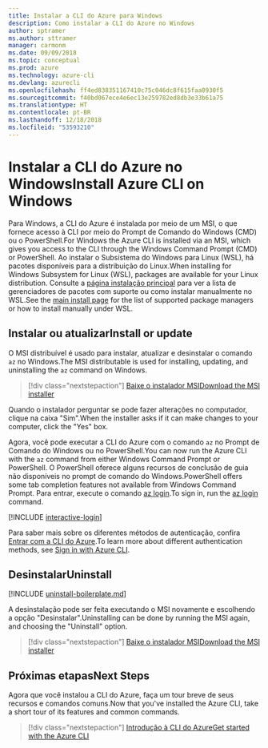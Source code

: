 ```yaml
---
title: Instalar a CLI do Azure para Windows
description: Como instalar a CLI do Azure no Windows
author: sptramer
ms.author: sttramer
manager: carmonm
ms.date: 09/09/2018
ms.topic: conceptual
ms.prod: azure
ms.technology: azure-cli
ms.devlang: azurecli
ms.openlocfilehash: ff4ed838351167410c75c046dc8f615faa0930f5
ms.sourcegitcommit: f40bd067ece4e6ec13e259782ed8db3e33b61a75
ms.translationtype: HT
ms.contentlocale: pt-BR
ms.lasthandoff: 12/18/2018
ms.locfileid: "53593210"
---
```

# <a name="install-azure-cli-on-windows"></a><span data-ttu-id="d6a11-103">Instalar a CLI do Azure no Windows</span><span class="sxs-lookup"><span data-stu-id="d6a11-103">Install Azure CLI on Windows</span></span>

<span data-ttu-id="d6a11-104">Para Windows, a CLI do Azure é instalada por meio de um MSI, o que fornece acesso à CLI por meio do Prompt de Comando do Windows (CMD) ou o PowerShell.</span><span class="sxs-lookup"><span data-stu-id="d6a11-104">For Windows the Azure CLI is installed via an MSI, which gives you access to the CLI through the Windows Command Prompt (CMD) or PowerShell.</span></span>
<span data-ttu-id="d6a11-105">Ao instalar o Subsistema do Windows para Linux (WSL), há pacotes disponíveis para a distribuição do Linux.</span><span class="sxs-lookup"><span data-stu-id="d6a11-105">When installing for Windows Subsystem for Linux (WSL), packages are available for your Linux distribution.</span></span> <span data-ttu-id="d6a11-106">Consulte a [página instalação principal](install-azure-cli.md) para ver a lista de gerenciadores de pacotes com suporte ou como instalar manualmente no WSL.</span><span class="sxs-lookup"><span data-stu-id="d6a11-106">See the [main install page](install-azure-cli.md) for the list of supported package managers or how to install manually under WSL.</span></span>

## <a name="install-or-update"></a><span data-ttu-id="d6a11-107">Instalar ou atualizar</span><span class="sxs-lookup"><span data-stu-id="d6a11-107">Install or update</span></span>

<span data-ttu-id="d6a11-108">O MSI distribuível é usado para instalar, atualizar e desinstalar o comando `az` no Windows.</span><span class="sxs-lookup"><span data-stu-id="d6a11-108">The MSI distributable is used for installing, updating, and uninstalling the `az` command on Windows.</span></span>

> [!div class="nextstepaction"]
> [<span data-ttu-id="d6a11-109">Baixe o instalador MSI</span><span class="sxs-lookup"><span data-stu-id="d6a11-109">Download the MSI installer</span></span>](https://aka.ms/installazurecliwindows)

<span data-ttu-id="d6a11-110">Quando o instalador perguntar se pode fazer alterações no computador, clique na caixa "Sim".</span><span class="sxs-lookup"><span data-stu-id="d6a11-110">When the installer asks if it can make changes to your computer, click the "Yes" box.</span></span>

<span data-ttu-id="d6a11-111">Agora, você pode executar a CLI do Azure com o comando `az` no Prompt de Comando do Windows ou no PowerShell.</span><span class="sxs-lookup"><span data-stu-id="d6a11-111">You can now run the Azure CLI with the `az` command from either Windows Command Prompt or PowerShell.</span></span> <span data-ttu-id="d6a11-112">O PowerShell oferece alguns recursos de conclusão de guia não disponíveis no prompt de comando do Windows.</span><span class="sxs-lookup"><span data-stu-id="d6a11-112">PowerShell offers some tab completion features not available from Windows Command Prompt.</span></span> <span data-ttu-id="d6a11-113">Para entrar, execute o comando [az login](/cli/azure/reference-index#az-login).</span><span class="sxs-lookup"><span data-stu-id="d6a11-113">To sign in, run the [az login](/cli/azure/reference-index#az-login) command.</span></span>

[!INCLUDE [interactive-login](includes/interactive-login.md)]

<span data-ttu-id="d6a11-114">Para saber mais sobre os diferentes métodos de autenticação, confira [Entrar com a CLI do Azure](authenticate-azure-cli.md).</span><span class="sxs-lookup"><span data-stu-id="d6a11-114">To learn more about different authentication methods, see [Sign in with Azure CLI](authenticate-azure-cli.md).</span></span>

## <a name="uninstall"></a><span data-ttu-id="d6a11-115">Desinstalar</span><span class="sxs-lookup"><span data-stu-id="d6a11-115">Uninstall</span></span>

[!INCLUDE [uninstall-boilerplate.md](includes/uninstall-boilerplate.md)]

<span data-ttu-id="d6a11-116">A desinstalação pode ser feita executando o MSI novamente e escolhendo a opção "Desinstalar".</span><span class="sxs-lookup"><span data-stu-id="d6a11-116">Uninstalling can be done by running the MSI again, and choosing the "Uninstall" option.</span></span>

> [!div class="nextstepaction"]
> [<span data-ttu-id="d6a11-117">Baixe o instalador MSI</span><span class="sxs-lookup"><span data-stu-id="d6a11-117">Download the MSI installer</span></span>](https://aka.ms/installazurecliwindows)

## <a name="next-steps"></a><span data-ttu-id="d6a11-118">Próximas etapas</span><span class="sxs-lookup"><span data-stu-id="d6a11-118">Next Steps</span></span>

<span data-ttu-id="d6a11-119">Agora que você instalou a CLI do Azure, faça um tour breve de seus recursos e comandos comuns.</span><span class="sxs-lookup"><span data-stu-id="d6a11-119">Now that you've installed the Azure CLI, take a short tour of its features and common commands.</span></span>

> [!div class="nextstepaction"]
> [<span data-ttu-id="d6a11-120">Introdução à CLI do Azure</span><span class="sxs-lookup"><span data-stu-id="d6a11-120">Get started with the Azure CLI</span></span>](get-started-with-azure-cli.md)
